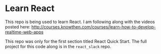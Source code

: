 # Learn React
This repo is being used to learn React. I am following along with the videos posted here:
http://courses.knowthen.com/courses/learn-how-to-develop-realtime-web-apps

This repo was only for the first section titled React Quick Start. The full project for this code along is in the `react_slack` repo.
